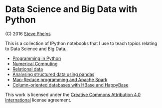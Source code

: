 
# Data Science and Big Data with Python

(C) 2016 [Steve Phelps](http://sphelps.net)

This is a collection of IPython notebooks that I use to teach topics relating to Data Science and Big Data.

- [Programming in Python](http://nbviewer.jupyter.org/github/phelps-sg/python-bigdata/blob/master/src/main/ipynb/intro-python.ipynb)
- [Numerical Computing](http://nbviewer.jupyter.org/github/phelps-sg/python-bigdata/blob/master/src/main/ipynb/numerical-slides.ipynb)
- [Relational data](http://nbviewer.jupyter.org/github/phelps-sg/python-bigdata/blob/master/src/main/ipynb/relational-python.ipynb)
- [Analysing structured data using pandas](http://nbviewer.jupyter.org/github/phelps-sg/python-bigdata/blob/master/src/main/ipynb/pandas.ipynb)
- [Map-Reduce programming and Apache Spark](http://nbviewer.jupyter.org/github/phelps-sg/python-bigdata/blob/master/src/main/ipynb/spark-mapreduce.ipynb)
- [Column-oriented databases with HBase and HappyBase](http://nbviewer.jupyter.org/github/phelps-sg/python-bigdata/blob/master/src/main/ipynb/hbase-python-slides.ipynb)

This work is licensed under the [Creative Commons Attribution 4.0 International](https://creativecommons.org/licenses/by/4.0/) license agreement.

 